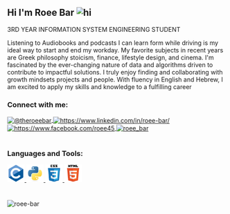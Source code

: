 ## Hi I'm Roee Bar <img src="https://user-images.githubusercontent.com/1303154/88677602-1635ba80-d120-11ea-84d8-d263ba5fc3c0.gif" width="28px" height="28px" alt="hi">

3RD YEAR INFORMATION SYSTEM ENGINEERING STUDENT

Listening to Audiobooks and podcasts I can learn form while driving is my ideal way to start and end my workday.
My favorite subjects in recent years are Greek philosophy stoicism, finance, lifestyle design, and cinema.
I'm fascinated by the ever-changing nature of data and algorithms driven to contribute to impactful solutions.
I truly enjoy finding and collaborating with growth mindsets projects and people.
With fluency in English and Hebrew, I am excited to apply my skills and knowledge to a fulfilling career

<h3 align="left">Connect with me:</h3>
<p align="left">
  <a href="https://twitter.com/@theroeebar" target="blank">
      <img align="center" src="https://raw.githubusercontent.com/rahuldkjain/github-profile-readme-generator/master/src/images/icons/Social/twitter.svg" alt="@theroeebar" height="30" width="40"/>
  </a>
<a href="https://www.linkedin.com/in/roee-bar/" target="blank">
  <img align="center" src="https://raw.githubusercontent.com/rahuldkjain/github-profile-readme-generator/master/src/images/icons/Social/linked-in-alt.svg" alt="https://www.linkedin.com/in/roee-bar/" height="30" width="40"/>
</a>
<a href="https://www.facebook.com/roee45" target="blank">
  <img align="center" src="https://raw.githubusercontent.com/rahuldkjain/github-profile-readme-generator/master/src/images/icons/Social/facebook.svg" alt="https://www.facebook.com/roee45" height="30" width="40"/>
</a>
<a href="https://instagram.com/roee_bar" target="blank">
  <img align="center" src="https://raw.githubusercontent.com/rahuldkjain/github-profile-readme-generator/master/src/images/icons/Social/instagram.svg" alt="roee_bar" height="30" width="40"/>
</a>
</p>

#

<h3 align="left">Languages and Tools:</h3>
<p align="left">
  <a href="https://www.cprogramming.com/" target="_blank" rel="noreferrer">
    <img src="https://raw.githubusercontent.com/devicons/devicon/master/icons/c/c-original.svg" alt="c" width="40" height="40"/>
  </a>
  <a href="https://www.python.org" target="_blank" rel="noreferrer">
    <img src="https://raw.githubusercontent.com/devicons/devicon/master/icons/python/python-original.svg" alt="python" width="40" height="40"/>
  </a>
  <a href="https://www.w3schools.com/css/" target="_blank" rel="noreferrer">
    <img src="https://raw.githubusercontent.com/devicons/devicon/master/icons/css3/css3-original-wordmark.svg" alt="css3" width="40" height="40"/>
  </a>
  <a href="https://www.w3.org/html/" target="_blank" rel="noreferrer">
    <img src="https://raw.githubusercontent.com/devicons/devicon/master/icons/html5/html5-original-wordmark.svg" alt="html5" width="40" height="40"/>
  </a>
</p>

#

<p><img align="left" src="https://github-readme-stats.vercel.app/api?username=roee-bar&show_icons=true&locale=en" alt="roee-bar" /></p>

